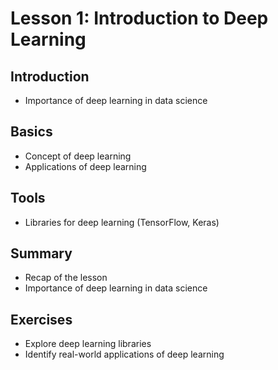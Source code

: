 # Lesson 1: Introduction to Deep Learning

## Introduction
- Importance of deep learning in data science

## Basics
- Concept of deep learning
- Applications of deep learning

## Tools
- Libraries for deep learning (TensorFlow, Keras)

## Summary
- Recap of the lesson
- Importance of deep learning in data science

## Exercises
- Explore deep learning libraries
- Identify real-world applications of deep learning
